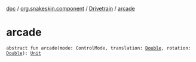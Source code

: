 [doc](../../index.md) / [org.snakeskin.component](../index.md) / [Drivetrain](index.md) / [arcade](./arcade.md)

# arcade

`abstract fun arcade(mode: ControlMode, translation: `[`Double`](https://kotlinlang.org/api/latest/jvm/stdlib/kotlin/-double/index.html)`, rotation: `[`Double`](https://kotlinlang.org/api/latest/jvm/stdlib/kotlin/-double/index.html)`): `[`Unit`](https://kotlinlang.org/api/latest/jvm/stdlib/kotlin/-unit/index.html)